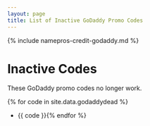 ```yaml
---
layout: page
title: List of Inactive GoDaddy Promo Codes
---
```


{% include namepros-credit-godaddy.md %}

# Inactive Codes #

These GoDaddy promo codes no longer work.

{% for code in site.data.godaddydead %}
* {{ code }}{% endfor %}